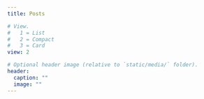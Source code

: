 ```yaml
---
title: Posts

# View.
#   1 = List
#   2 = Compact
#   3 = Card
view: 2

# Optional header image (relative to `static/media/` folder).
header:
  caption: ""
  image: ""
---
```



<!-- helpful commands -->


<!-- # hugo new post/.....  -->
<!-- # this will make a folder for the blog post -->
<!--  -->
<!-- ## Make will build the website -->
<!-- # make -->




<!-- Command to sync between two folders on Windows and WSL. Edit photos in windows and sync it to WSL folder! -->

<!-- rsync -a  /mnt/c/Users/u6841845/Documents/repo/hugo_site_media/ media_post/-->